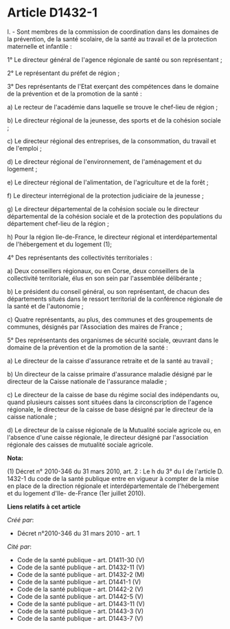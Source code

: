 # Article D1432-1

I. - Sont membres de la commission de coordination dans les domaines de la prévention, de la santé scolaire, de la santé au
travail et de la protection maternelle et infantile : 

1° Le directeur général de l'agence régionale de santé ou son représentant ; 

2° Le représentant du préfet de région ; 

3° Des représentants de l'Etat exerçant des compétences dans le domaine de la prévention et de la promotion de la santé : 

a) Le recteur de l'académie dans laquelle se trouve le chef-lieu de région ; 

b) Le directeur régional de la jeunesse, des sports et de la cohésion sociale ; 

c) Le directeur régional des entreprises, de la consommation, du travail et de l'emploi ; 

d) Le directeur régional de l'environnement, de l'aménagement et du logement ; 

e) Le directeur régional de l'alimentation, de l'agriculture et de la forêt ; 

f) Le directeur interrégional de la protection judiciaire de la jeunesse ; 

g) Le directeur départemental de la cohésion sociale ou le directeur départemental de la cohésion sociale et de la protection
des populations du département chef-lieu de la région ; 

h) Pour la région Ile-de-France, le directeur régional et interdépartemental de l'hébergement et du logement (1); 

4° Des représentants des collectivités territoriales : 

a) Deux conseillers régionaux, ou en Corse, deux conseillers de la collectivité territoriale, élus en son sein par
l'assemblée délibérante ; 

b) Le président du conseil général, ou son représentant, de chacun des départements situés dans le ressort territorial de la
conférence régionale de la santé et de l'autonomie ; 

c) Quatre représentants, au plus, des communes et des groupements de communes, désignés par l'Association des maires de
France ; 

5° Des représentants des organismes de sécurité sociale, œuvrant dans le domaine de la prévention et de la promotion de la
santé : 

a) Le directeur de la caisse d'assurance retraite et de la santé au travail ; 

b) Un directeur de la caisse primaire d'assurance maladie désigné par le directeur de la Caisse nationale de l'assurance
maladie ; 

c) Le directeur de la caisse de base du régime social des indépendants ou, quand plusieurs caisses sont situées dans la
circonscription de l'agence régionale, le directeur de la caisse de base désigné par le directeur de la caisse nationale ; 

d) Le directeur de la caisse régionale de la Mutualité sociale agricole ou, en l'absence d'une caisse régionale, le directeur
désigné par l'association régionale des caisses de mutualité sociale agricole.

**Nota:**

(1) Décret n° 2010-346 du 31 mars 2010, art. 2 : Le h du 3° du I de l'article D. 1432-1 du code de la santé publique entre en
vigueur à compter de la mise en place de la direction régionale et interdépartementale de l'hébergement et du logement d'Ile-
de-France (1er juillet 2010).

**Liens relatifs à cet article**

_Créé par_:

  - Décret n°2010-346 du 31 mars 2010 - art. 1

_Cité par_:

  - Code de la santé publique - art. D1411-30 (V)
  - Code de la santé publique - art. D1432-11 (V)
  - Code de la santé publique - art. D1432-2 (M)
  - Code de la santé publique - art. D1441-1 (V)
  - Code de la santé publique - art. D1442-2 (V)
  - Code de la santé publique - art. D1442-5 (V)
  - Code de la santé publique - art. D1443-11 (V)
  - Code de la santé publique - art. D1443-3 (V)
  - Code de la santé publique - art. D1443-7 (V)
